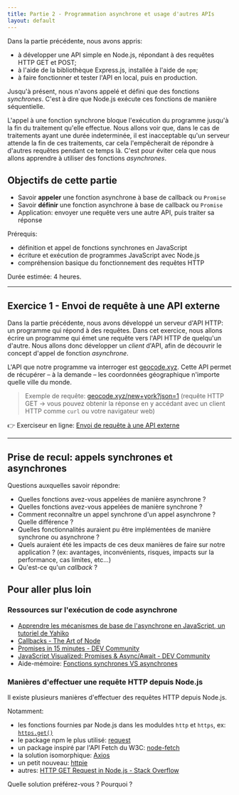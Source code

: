 ```yaml
---
title: Partie 2 - Programmation asynchrone et usage d'autres APIs
layout: default
---
```


Dans la partie précédente, nous avons appris:
- à développer une API simple en Node.js, répondant à des requêtes HTTP GET et POST;
- à l'aide de la bibliothèque Express.js, installée à l'aide de `npm`;
- à faire fonctionner et tester l'API en local, puis en production.

Jusqu'à présent, nous n'avons appelé et défini que des fonctions _synchrones_. C'est à dire que Node.js exécute ces fonctions de manière séquentielle.

L'appel à une fonction synchrone bloque l'exécution du programme jusqu'à la fin du traitement qu'elle effectue. Nous allons voir que, dans le cas de traitements ayant une durée indeterminée, il est inacceptable qu'un serveur attende la fin de ces traitements, car cela l'empêcherait de répondre à d'autres requêtes pendant ce temps là. C'est pour éviter cela que nous allons apprendre à utiliser des fonctions _asynchrones_.

## Objectifs de cette partie

- Savoir **appeler** une fonction asynchrone à base de callback ou `Promise`
- Savoir **définir** une fonction asynchrone à base de callback ou `Promise`
- Application: envoyer une requête vers une autre API, puis traiter sa réponse

Prérequis:
- définition et appel de fonctions synchrones en JavaScript
- écriture et exécution de programmes JavaScript avec Node.js
- compréhension basique du fonctionnement des requêtes HTTP

Durée estimée: 4 heures.

---

## Exercice 1 - Envoi de requête à une API externe

Dans la partie précédente, nous avons développé un serveur d'API HTTP: un programme qui répond à des requêtes. Dans cet exercice, nous allons écrire un programme qui émet une requête vers l'API HTTP de quelqu'un d'autre. Nous allons donc développer un _client_ d'API, afin de découvrir le concept d'appel de fonction _asynchrone_.

L'API que notre programme va interroger est [geocode.xyz](https://geocode.xyz/api). Cette API permet de récupérer – à la demande – les coordonnées géographique n'importe quelle ville du monde.

> Exemple de requête: [geocode.xyz/new+york?json=1](https://geocode.xyz/new+york?json=1) (requête HTTP GET → vous pouvez obtenir la réponse en y accédant avec un client HTTP comme `curl` ou votre navigateur web)

👉 Exerciseur en ligne: [Envoi de requête à une API externe](https://tech.io/playgrounds/55085/premiers-pas-avec-node-js/une-api-simple-mais-polie)

---

## Prise de recul: appels synchrones et asynchrones

Questions auxquelles savoir répondre:

- Quelles fonctions avez-vous appelées de manière asynchrone ?
- Quelles fonctions avez-vous appelées de manière synchrone ?
- Comment reconnaître un appel synchrone d'un appel asynchrone ? Quelle différence ?
- Quelles fonctionnalités auraient pu être implémentées de manière synchrone ou asynchrone ?
- Quels auraient été les impacts de ces deux manières de faire sur notre application ? (ex: avantages, inconvénients, risques, impacts sur la performance, cas limites, etc...)
- Qu'est-ce qu'un *callback* ?

<!-- Bonus: Comparer appels synchrones et asynchrones à l’aide d’un profileur -->

## Pour aller plus loin

### Ressources sur l'exécution de code asynchrone

- [Apprendre les mécanismes de base de l'asynchrone en JavaScript, un tutoriel de Yahiko](https://javascript.developpez.com/actu/102019/Apprendre-les-mecanismes-de-base-de-l-asynchrone-en-JavaScript-un-tutoriel-de-Yahiko/)
- [Callbacks - The Art of Node](https://github.com/maxogden/art-of-node#callbacks)
- [Promises in 15 minutes - DEV Community](https://dev.to/marianesantana/promises-in-15-minutes-9l7)
- [JavaScript Visualized: Promises & Async/Await - DEV Community](https://dev.to/lydiahallie/javascript-visualized-promises-async-await-5gke)
- Aide-mémoire: [Fonctions synchrones VS asynchrones](../sync-vs-async)

### Manières d'effectuer une requête HTTP depuis Node.js

Il existe plusieurs manières d'effectuer des requêtes HTTP depuis Node.js.

Notamment:

- les fonctions fournies par Node.js dans les moduldes `http` et `https`, ex: [`https.get()`](https://nodejs.org/api/https.html#https_https_get_options_callback)
- le package npm le plus utilisé: [request](https://www.npmjs.com/package/request)
- un package inspiré par l'API Fetch du W3C: [node-fetch](https://www.npmjs.com/package/node-fetch)
- la solution isomorphique: [Axios](https://www.npmjs.com/package/axios)
- un petit nouveau: [httpie](https://github.com/lukeed/httpie)
- autres: [HTTP GET Request in Node.js - Stack Overflow](https://stackoverflow.com/questions/9577611/http-get-request-in-node-js-express)

Quelle solution préférez-vous ? Pourquoi ?
